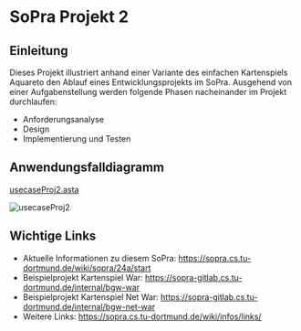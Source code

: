 # SoPra Projekt 2
## Einleitung
Dieses Projekt illustriert anhand einer Variante des einfachen
Kartenspiels Aquareto den Ablauf
eines Entwicklungsprojekts im SoPra.
Ausgehend von einer Aufgabenstellung werden
folgende Phasen nacheinander im Projekt durchlaufen:

* Anforderungsanalyse
* Design
* Implementierung und Testen


## Anwendungsfalldiagramm
[usecaseProj2.asta](uploads/09d85964c0ab2192791e5d9aaadb6d3d/usecaseProj2.asta)

![usecaseProj2](uploads/af0626808ee2cf53164466391682f70c/usecaseProj2.png)
## Wichtige Links

* Aktuelle Informationen zu diesem SoPra: https://sopra.cs.tu-dortmund.de/wiki/sopra/24a/start
* Beispielprojekt Kartenspiel War: https://sopra-gitlab.cs.tu-dortmund.de/internal/bgw-war
* Beispielprojekt Kartenspiel Net War: https://sopra-gitlab.cs.tu-dortmund.de/internal/bgw-net-war
* Weitere Links: https://sopra.cs.tu-dortmund.de/wiki/infos/links/
